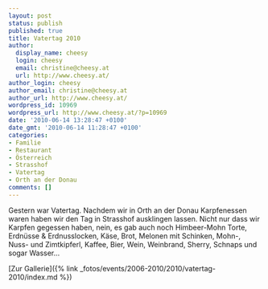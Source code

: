 ```yaml
---
layout: post
status: publish
published: true
title: Vatertag 2010
author:
  display_name: cheesy
  login: cheesy
  email: christine@cheesy.at
  url: http://www.cheesy.at/
author_login: cheesy
author_email: christine@cheesy.at
author_url: http://www.cheesy.at/
wordpress_id: 10969
wordpress_url: http://www.cheesy.at/?p=10969
date: '2010-06-14 13:28:47 +0100'
date_gmt: '2010-06-14 11:28:47 +0100'
categories:
- Familie
- Restaurant
- Österreich
- Strasshof
- Vatertag
- Orth an der Donau
comments: []
---
```

<!--:de-->Gestern war Vatertag. Nachdem wir in Orth an der Donau Karpfenessen waren haben wir den Tag in Strasshof ausklingen lassen. Nicht nur dass wir Karpfen gegessen haben, nein, es gab auch noch Himbeer-Mohn Torte, Erdnüsse & Erdnusslocken, Käse, Brot, Melonen mit Schinken, Mohn-, Nuss- und Zimtkipferl, Kaffee, Bier, Wein, Weinbrand, Sherry, Schnaps und sogar Wasser...
[Zur Gallerie]({% link _fotos/events/2006-2010/2010/vatertag-2010/index.md %})
